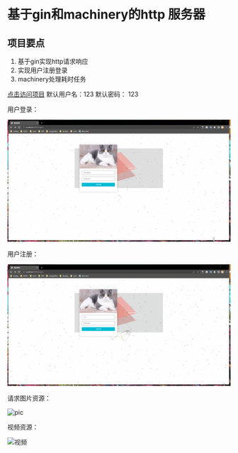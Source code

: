 # 基于gin和machinery的http 服务器



## 项目要点

1. 基于gin实现http请求响应
2. 实现用户注册登录
3. machinery处理耗时任务

[点击访问项目](http://1.117.173.218:8080/)
默认用户名：123
默认密码： 123

用户登录：

![login](./assets/login.gif)

用户注册：

![register](./assets/register-1683470229924-4.gif)

请求图片资源：



![pic](./assets/pic.gif)

视频资源：

![视频](./assets/视频.gif)

